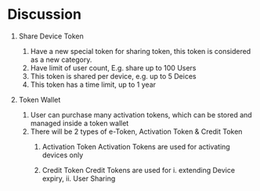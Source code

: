 
# Discussion

1. Share Device Token
    1. Have a new special token for sharing token, this token is considered as a new category.
    2. Have limit of user count, E.g. share up to 100 Users
    3. This token is shared per device, e.g. up to 5 Deices
    4. This token has a time limit, up to 1 year

2. Token Wallet
   1. User can purchase many activation tokens, which can be stored and managed inside a token wallet
   2. There will be 2 types of e-Token, Activation Token & Credit Token
      1. Activation Token
      Activation Tokens are used for activating devices only

      2. Credit Token
      Credit Tokens are used for i. extending Device expiry, ii. User Sharing
